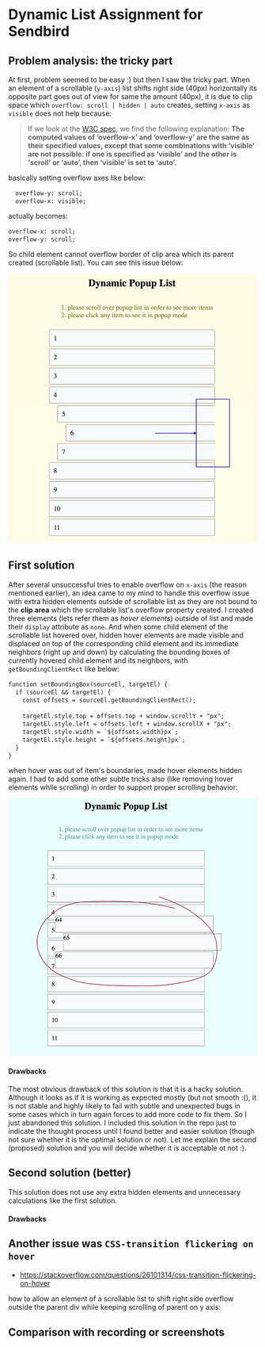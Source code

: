 # Dynamic List Assignment for Sendbird

## Problem analysis: the tricky part

At first, problem seemed to be easy :) but then I saw the tricky part. When an element of a scrollable (`y-axis`) list shifts right side (40px) horizontally its opposite part goes out of view for same the amount (40px), it is due to clip space which `overflow: scroll | hidden | auto` creates, setting `x-axis` as `visible` does not help because:

> If we look at the [W3C spec](https://www.w3.org/TR/css-box-3/#overflow-x), we find the following explanation:
> **The computed values of ‘overflow-x’ and ‘overflow-y’ are the same as their specified values, except that some combinations with ‘visible’ are not possible: if one is specified as ‘visible’ and the other is ‘scroll’ or ‘auto’, then ‘visible’ is set to ‘auto’.**

basically setting overflow axes like below:

```
  overflow-y: scroll;
  overflow-x: visible;
```

actually becomes:

```
overflow-x: scroll;
overflow-y: scroll;
```

So child element cannot overflow border of clip area which its parent created (scrollable list). You can see this issue below:

![overflow issue](/assets/img/x-axe-overflow-issue.png)

## First solution

After several unsuccessful tries to enable overflow on `x-axis` (the reason mentioned earlier), an idea came to my mind to handle this overflow issue with extra hidden elements outside of scrollable list as they are not bound to the **clip area** which the scrollable list's overflow property created. I created three elements (lets refer them as _hover elements_) outside of list and made their `display` attribute as `none`. And when some child element of the scrollable list hovered over, hidden hover elements are made visible and displaced on top of the corresponding child element and its immediate neighbors (right up and down) by calculating the bounding boxes of currently hovered child element and its neighbors, with `getBoundingClientRect` like below:

```
function setBoundingBox(sourceEl, targetEl) {
  if (sourceEl && targetEl) {
    const offsets = sourceEl.getBoundingClientRect();

    targetEl.style.top = offsets.top + window.scrollY + "px";
    targetEl.style.left = offsets.left + window.scrollX + "px";
    targetEl.style.width = `${offsets.width}px`;
    targetEl.style.height = `${offsets.height}px`;
  }
}
```

when hover was out of item's boundaries, made hover elements hidden again. I had to add some other subtle tricks also (like removing hover elements while scrolling) in order to support proper scrolling behavior:

![overflow issue](/assets/img/scroll-issue.png)

#### Drawbacks

The most obvious drawback of this solution is that it is a hacky solution. Although it looks as if it is working as expected mostly (but not smooth :(), it is not stable and highly likely to fail with subtle and unexpected bugs in some cases which in turn again forces to add more code to fix them. So I just abandoned this solution. I included this solution in the repo just to indicate the thought process until I found better and easier solution (though not sure whether it is the optimal solution or not). Let me explain the second (proposed) solution and you will decide whether it is acceptable ot not :).

## Second solution (better)

This solution does not use any extra hidden elements and unnecessary calculations like the first solution.

#### Drawbacks

## Another issue was `CSS-transition flickering on hover`

- https://stackoverflow.com/questions/26101314/css-transition-flickering-on-hover

how to allow an element of a scrollable list to shift right side overflow outside the parent div while keeping scrolling of parent on y axis:

## Comparison with recording or screenshots
